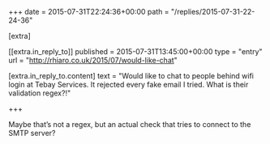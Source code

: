 +++
date = 2015-07-31T22:24:36+00:00
path = "/replies/2015-07-31-22-24-36"

[extra]

[[extra.in_reply_to]]
published = 2015-07-31T13:45:00+00:00
type = "entry"
url = "http://rhiaro.co.uk/2015/07/would-like-chat"

[extra.in_reply_to.content]
text = "Would like to chat to people behind wifi login at Tebay Services. It rejected every fake email I tried. What is their validation regex?!"

+++

<p>Maybe that’s not a regex, but an actual check that tries to connect to the SMTP server?</p>
